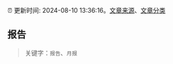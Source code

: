 :alarm_clock: 更新时间: 2024-08-10 13:36:16。[文章来源](/README.md)、[文章分类](/TAGS.md)

## 报告


> 关键字：`报告`、`月报`



